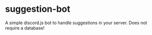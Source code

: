 # suggestion-bot
A simple discord.js bot to handle suggestions in your server. Does not require a database!
